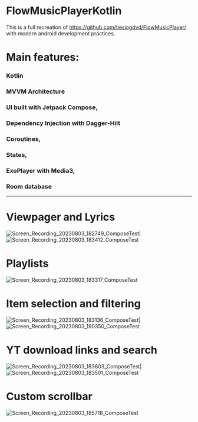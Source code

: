 # FlowMusicPlayerKotlin

This is a full recreation of https://github.com/tiesiogdvd/FlowMusicPlayer/ with modern android development practices.


# Main features:
### Kotlin
### MVVM Architecture
### UI built with Jetpack Compose,
### Dependency Injection with Dagger-Hilt
### Coroutines,
### States,
### ExoPlayer with Media3,
### Room database




----------------------------------------------------------------
# Viewpager and Lyrics
![Screen_Recording_20230803_182749_ComposeTest](https://github.com/tiesiogdvd/FlowMusicPlayerKotlin/assets/116734709/3661b49e-7cd2-46eb-b893-5813b2c00b9f)|
![Screen_Recording_20230803_183412_ComposeTest](https://github.com/tiesiogdvd/FlowMusicPlayerKotlin/assets/116734709/20ded57c-17ba-4633-a33e-8931f4e3da8b)

# Playlists
![Screen_Recording_20230803_183317_ComposeTest](https://github.com/tiesiogdvd/FlowMusicPlayerKotlin/assets/116734709/c0626dce-8671-4ed3-b538-311d6908d82b)


# Item selection and filtering
![Screen_Recording_20230803_183136_ComposeTest](https://github.com/tiesiogdvd/FlowMusicPlayerKotlin/assets/116734709/5dba2508-95bc-432d-afd7-e3713cdacc1e)|
![Screen_Recording_20230803_190350_ComposeTest](https://github.com/tiesiogdvd/FlowMusicPlayerKotlin/assets/116734709/4bac622f-b4ce-408a-882a-f0868fa6aee1)


# YT download links and search
![Screen_Recording_20230803_183603_ComposeTest](https://github.com/tiesiogdvd/FlowMusicPlayerKotlin/assets/116734709/69ede965-b17e-42de-943c-48e05b6f1487)|
![Screen_Recording_20230803_183501_ComposeTest](https://github.com/tiesiogdvd/FlowMusicPlayerKotlin/assets/116734709/6c478259-4cec-4f28-9a00-8bc3dfffb9c6)

# Custom scrollbar
![Screen_Recording_20230803_185718_ComposeTest](https://github.com/tiesiogdvd/FlowMusicPlayerKotlin/assets/116734709/60b55048-4bfc-4f73-93c8-1d0fd2df6c87)





